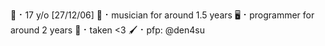 🎂 ⠂17 y/o [27/12/06]
🎵  ⠂musician for around 1.5 years
🖥️  ⠂programmer for around 2 years
💞 ⠂taken <3
🖌️ ⠂pfp: @den4su

<!---
fizzyflux/fizzyflux is a ✨ special ✨ repository because its `README.md` (this file) appears on your GitHub profile.
You can click the Preview link to take a look at your changes.
--->
